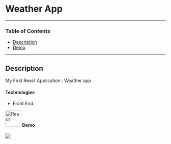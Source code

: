 # Weather App


---

### Table of Contents


- [Description](#description)
- [Demo](#demo)
---

## Description
My First React Application : Weather app 

#### Technologies
- Front End : 

 <img align="left" alt="React" width="50px" src="https://upload.wikimedia.org/wikipedia/commons/thumb/a/a7/React-icon.svg/1280px-React-icon.svg.png" />


</br>

#### Demo 
![](https://github.com/Ramy99-dev/React-Weather-App/blob/main/20211118_221654%20(2).gif)


